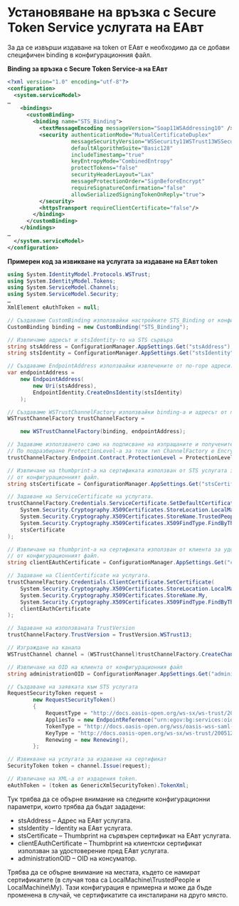 # Установяване на връзка с Secure Token Service услугата на ЕАвт
За да се извърши издаване на token от ЕАвт е необходимо да се добави специфичен binding в конфигурационния файл.

**Binding за връзка с Secure Token Service-а на EАвт**
```xml
<?xml version="1.0" encoding="utf-8"?>
<configuration>
  <system.serviceModel>
…
    <bindings>
      <customBinding>
        <binding name="STS_Binding">
          <textMessageEncoding messageVersion="Soap11WSAddressing10" />
          <security authenticationMode="MutualCertificateDuplex" 
                    messageSecurityVersion="WSSecurity11WSTrust13WSSecureConversation13WSSecurityPolicy12BasicSecurityProfile10"
                    defaultAlgorithmSuite="Basic128"
                    includeTimestamp="true"
                    keyEntropyMode="CombinedEntropy"
                    protectTokens="false"
                    securityHeaderLayout="Lax"
                    messageProtectionOrder="SignBeforeEncrypt"
                    requireSignatureConfirmation="false"
                    allowSerializedSigningTokenOnReply="true">
          </security>
          <httpsTransport requireClientCertificate="false"/>
        </binding>
      </customBinding>
    </bindings>
…
  </system.serviceModel>
</configuration>
```

**Примерен код за извикване на услугата за издаване на ЕАвт token**
```csharp
using System.IdentityModel.Protocols.WSTrust;
using System.IdentityModel.Tokens;
using System.ServiceModel.Channels;
using System.ServiceModel.Security;
…
XmlElement eAuthToken = null;

// Създаваме CustomBinding използвайки настройките STS_Binding от конфигурационния файл
CustomBinding binding = new CustomBinding("STS_Binding");

// Извличаме адресът и stsIdentity-то на STS сървъра
string stsAddress = ConfigurationManager.AppSettings.Get("stsAddress");
string stsIdentity = ConfigurationManager.AppSettings.Get("stsIdentity");

// Създаваме EndpointAddress използвайки извлечените от по-горе адреси.
var endpointAddress =
    new EndpointAddress(
        new Uri(stsAddress),
        EndpointIdentity.CreateDnsIdentity(stsIdentity)
    );

// Създаваме WSTrustChannelFactory използвайки binding-а и адресът от по-горе
WSTrustChannelFactory trustChannelFactory =

    new WSTrustChannelFactory(binding, endpointAddress);

// Задаваме използването само на подписване на изпращаните и получените данни от STS-а.
// По подразбиране ProtectionLevel-а за този тип ChannelFactory е EncryptAndSign
trustChannelFactory.Endpoint.Contract.ProtectionLevel = ProtectionLevel.Sign;

// Извличане на thumbprint-а на сертификата използван от STS услугата за  удостоверение на неговата идентичност
// от конфигурационният файл.
string stsCertificate = ConfigurationManager.AppSettings.Get("stsCertificate");

// Задаване на ServiceCertificate на услугата.
trustChannelFactory.Credentials.ServiceCertificate.SetDefaultCertificate(
    System.Security.Cryptography.X509Certificates.StoreLocation.LocalMachine,
    System.Security.Cryptography.X509Certificates.StoreName.TrustedPeople,
    System.Security.Cryptography.X509Certificates.X509FindType.FindByThumbprint,
    stsCertificate
);

// Извличане на thumbprint-а на сертификата използван от клиента за удостоверение на неговата идентичност
// от конфигурационният файл.
string clientEAuthCertificate = ConfigurationManager.AppSettings.Get("clientEAuthCertificate");

// Задаване на ClientCertificate на услугата.
trustChannelFactory.Credentials.ClientCertificate.SetCertificate(
    System.Security.Cryptography.X509Certificates.StoreLocation.LocalMachine,
    System.Security.Cryptography.X509Certificates.StoreName.My,
    System.Security.Cryptography.X509Certificates.X509FindType.FindByThumbprint,
    clientEAuthCertificate
);

// Задаване на използваната TrustVersion
trustChannelFactory.TrustVersion = TrustVersion.WSTrust13;

// Изграждане на канала
WSTrustChannel channel = (WSTrustChannel)trustChannelFactory.CreateChannel();

// Извличане на OID на клиента от конфигурационния файл
string administrationOID = ConfigurationManager.AppSettings.Get("administrationOID");

// Създаване на заявката към STS услугата
RequestSecurityToken request =
        new RequestSecurityToken()
        {
            RequestType = "http://docs.oasis-open.org/ws-sx/ws-trust/200512/Issue",
            AppliesTo = new EndpointReference("urn:egov:bg:services:oid:" + administrationOID),
            TokenType = "http://docs.oasis-open.org/wss/oasis-wss-saml-token-profile-1.1#SAMLV2.0",
            KeyType = "http://docs.oasis-open.org/ws-sx/ws-trust/200512/Bearer",
            Renewing = new Renewing(),
        };

// Извикване на услугата за издаване на сертификат
SecurityToken token = channel.Issue(request);

// Извличане на XML-а от издадения token.
eAuthToken = (token as GenericXmlSecurityToken).TokenXml;
```

Тук трябва да се обърне внимание на следните конфигурационни параметри, които трябва да бъдат зададени:

- stsAddress – Адрес на ЕАвт услугата.
- stsIdentity – Identity на ЕАвт услугата.
- stsCertificate – Thumbprint на сървърен сертификат на ЕАвт услугата.
- clientEAuthCertificate – Thumbprint на клиентски сертификат използван за удостоверение пред ЕАвт услугата.
- administrationOID – OID на консуматор.

Трябва да се обърне внимание на местата, където се намират сертификатите (в случая това са LocalMachine\TrustedPeople и LocalMachine\My). Тази конфигурация е примерна и може да бъде променена в случай, че сертификатите са инсталирани на друго място.

 
